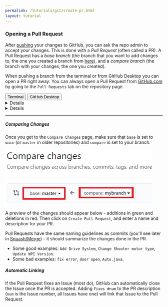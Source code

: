 ```yaml
---
permalink: /tutorials/git/create-pr.html
layout: tutorial
---
```

### Opening a Pull Request
After [pushing](./push.html) your changes to GitHub, you can ask the repo admin to accept your changes. 
This is done with a _Pull Request_ (often called a PR).
A Pull Request has a _base branch_ (the branch that you want to add changes to, the one you created 
a branch from [here](./create-branch.md)), and a _compare branch_ (the branch with your changes, the one you created).


When pushing a branch from the terminal or from GitHub Desktop you can open a PR right away:
You can always open a Pull Request from [GitHub.com](https://github.com) by going to the `Pull Requests` tab on the repository page.
<div class="tab">
  <button class="tablinks" onclick="switchTo(event, 'cmd-pr')">Terminal</button>
  <button class="tablinks" onclick="switchTo(event, 'ghd-pr')">GitHub Desktop</button>
</div>
<details id="cmd-pr">

In the terminal, a similar message will be printed (the line starting with `>` is the push command).
```ps
> git push --set-upstream origin mybranch

Total 0 (delta 0), reused 0 (delta 0), pack-reused 0
remote:
remote: Create a pull request for 'mybranch' on GitHub by visiting:
remote:      https://github.com/ExcaliburFRC/FRC-Curriculum/pull/new/mybranch
remote:
To https://github.com/ExcaliburFRC/FRC-Curriculum.git
 * [new branch]      mybranch -> mybranch
Branch 'mybranch' set up to track remote branch 'mybranch' from 'origin'.
```
As explained by the message, the first link will open [GitHub](https://github.com) with options to create a Pull Request.

</details>
<details id="ghd-pr">

![](img/ghd-pr.png)
Clicking on `Create Pull Request` will open [GitHub](https://github.com) with options to create a Pull Request.

</details>

---
##### Comparing Changes
Once you get to the `Compare Changes` page, make sure that `base` is set to `main` (or `master` in older repositories) and `compare` is set to your branch.

![](img/create-pr.png)

A preview of the changes should appear below - additions in green and deletions in red. 
Then click on `Create Pull Request`, and enter a name and description for your PR.

Pull Requests have the same naming guidelines as commits (you'll see later in [Squash/Merge](./squash-merge.html)) - it should summarize the changes done in the PR.
- Some good examples: `Add Drive System`, `Change Shooter motor type`, `Update WPI Version`.
- Some bad examples: `fix error`, `door open`, `Auto.java`.

##### Automatic Linking
If the Pull Request fixes an Issue (most do), GitHub can automatically close the Issue once the PR is accepted.
Adding `Fixes #num` to the PR description (`num` is the Issue number, all Issues have one) will link that Issue to the Pull Request.
